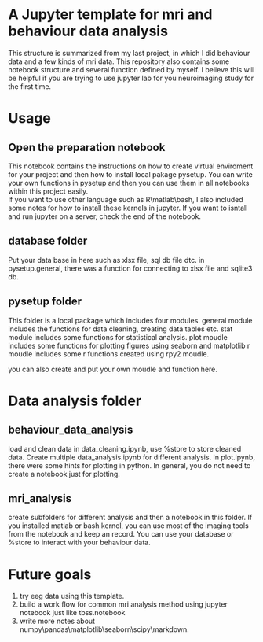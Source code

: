 # A Jupyter template for mri and behaviour data analysis
This structure is summarized from my last project, in which I did behaviour data and a few kinds of mri data. This repository also contains some notebook structure and several function defined by myself.
I believe this will be helpful if you are trying to use jupyter lab for you neuroimaging study for the first time.

# Usage
## Open the preparation notebook
This notebook contains the instructions on how to create virtual enviroment for your project and then how to install local pakage pysetup. You can write your own functions in pysetup and then you can use them in all notebooks within this project easily.  
If you want to use other language such as R\matlab\bash, I also included some notes for how to install these kernels in jupyter.
If you want to isntall and run jupyter on a server, check the end of the notebook.

## database folder
Put your data base in here such as xlsx file, sql db file dtc. in pysetup.general, there was a function for connecting to xlsx file and sqlite3 db.

## pysetup folder
This folder is a local package which includes four modules. 
general module includes the functions for data cleaning, creating data tables etc.
stat module includes some functions for statistical analysis.
plot moudle includes some functions for plotting figures using seaborn and matplotlib
r moudle includes some r functions created using rpy2 moudle.

you can also create and put your own moudle and function here.

# Data analysis folder
## behaviour_data_analysis
load and clean data in data_cleaning.ipynb, use %store to store cleaned data.
Create multiple data_analysis.ipynb for different analysis.
In plot.ipynb, there were some hints for plotting in python. In general, you do not need to create a notebook just for plotting.

## mri_analysis
create subfolders for different analysis and then a notebook in this folder.
If you installed matlab or bash kernel, you can use most of the imaging tools from the notebook and keep an record. You can use your database or %store to interact with your behaviour data. 

# Future goals
1. try eeg data using this template.
2. build a work flow for common mri analysis method using jupyter notebook just like tbss.notebook
3. write more notes about numpy\pandas\matplotlib\seaborn\scipy\markdown.